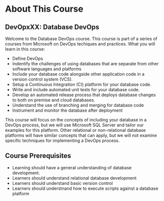 # About This Course

## DevOpxXX: Database DevOps

Welcome to the Database DevOps course. This course is part of a series of courses from Microsoft on DevOps techiques and practices. What you will learn in this course:

- Define DevOps
- Indentify the challenges of using databases that are separate from other software languages and platforms
- Include your database code alongside other application code in a version control system (VCS).
- Setup a Continuous Integration (CI) platform for your database code.
- Write and include automated unit tests for your database code.
- Develop an automated release process that deploys database changes to both on premise and cloud databases.
- Understand the use of branching and merging for database code
- Instrument and monitor the database after deployment

This course will focus on the concepts of including your database in a DevOps process, but we will use Microsoft SQL Server and tailor our examples for this platform. Other relational or non-relational database platforms will have similar concepts that can apply, but we will not examine specific techniques for implementing a DevOps process.

## Course Prerequisites
* Learning should have a general understanding of database development. 
* Learners should understand relational database development 
* Learners should understand basic version control 
* Learners should understnand how to execute scripts against a database platform 